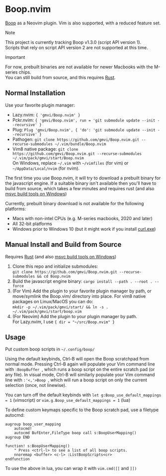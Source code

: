 # Boop.nvim
[Boop](https://github.com/IvanMathy/Boop) as a Neovim plugin. Vim is also
supported, with a reduced feature set.

> [!Note]
> This project is currently tracking Boop v1.3.0 (script API version 1).  
> Scripts that rely on script API version 2 are not supported at this time.

> [!Important]
> For now, prebuilt binaries are not available for newer Macbooks with the M-series chips.  
> You can still build from source, and this requires [Rust](https://www.rust-lang.org/learn/get-started).


## Normal Installation
Use your favorite plugin manager:
* Lazy.nvim:
`{ 'gmvi/Boop.nvim' }`
* Pckr.nvim:
`{ 'gmvi/Boop.nvim', run = 'git submodule update --init --recursive' }`
* Plug: `Plug 'gmvi/Boop.nvim', { 'do': 'git submodule update --init --recursive' }`
* Pathogen:
`git clone https://github.com/gmvi/Boop.nvim.git --recurse-submodules ~/.vim/bundle/Boop.nvim`
* Vim8 native package:
`git clone https://github.com/gmvi/Boop.nvim.git --recurse-submodules ~/.vim/pack/gmvi/start/Boop.nvim`  
On Windows, replace `~/.vim` with `~/vimfiles` (for vim) or `~/AppData/Local/nvim` (for nvim).

The first time you use Boop.nvim, it will try to download a prebuilt binary for
the javascript engine. If a suitable binary isn't available then you'll have to build
from source, which takes a few minutes and requires rust (and also [msvc build
tools on Windows](https://rust-lang.github.io/rustup/installation/windows-msvc.html))

Currently, prebuilt binary download is not available for the following platforms:
* Macs with non-intel CPUs (e.g. M-series macbooks, 2020 and later)
* All 32-bit platforms
* Windows prior to Windows 10 (but it might work if you install
  [curl.exe](https://curl.se/windows/))


## Manual Install and Build from Source
Requires [Rust](https://www.rust-lang.org/learn/get-started) (and also [msvc build
tools on Windows](https://rust-lang.github.io/rustup/installation/windows-msvc.html))

1. Clone this repo and initialize submodules:  
`git clone https://github.com/gmvi/Boop.nvim.git --recurse-submodules && cd Boop.nvim`
3. Build the javascript engine binary: `cargo install --path . --root . --force`
4. (For Vim) Add the plugin to your favorite plugin manager by path, or
   move/symlink the Boop.vim/ directory into place. For vim8 native packages on
   Linux/MacOS you can do:  
   `mkdir -p ~/.vim/pack/gmvi/start/ && ln -s . ~/.vim/pack/gmvi/start/boop.vim`
5. (For Neovim) Add the plugin to your plugin manager by path.  
   For Lazy.nvim, I use `{ dir = "~/src/Boop.nvim" }`


## Usage
Put custom boop scripts in `~/.config/boop/`

Using the default keybinds, Ctrl-B will open the Boop scratchpad from normal
mode. Pressing Ctrl-B again will populate your Vim command line with
`:BoopBuffer `, which runs a boop script on the entire scratch pad (or any
file). In visual mode, Ctrl-B will similarly populate your Vim command line
with `:'<,'>Boop `, which will run a boop script on only the current selection
(once, not linewise).

You can turn off the default keybinds with
`let g:Boop_use_default_mappings = 1` (vimscript) or
`vim.g.Boop_use_default_mappings = 1` (lua)

To define custom keymaps specific to the Boop scratch pad, use a filetype
autocmd:
```vim
augroup boop_user_mapping
    autocmd!
    autocmd BufEnter,FileType boop call s:BoopUserMapping()
augroup END

function! s:BoopUserMapping()
    " Press <ctrl-l> to see a list of all boop scripts.
    nnoremap <buffer> <c-l> :ListBoopScripts<cr>
endfunction
```
To use the above in lua, you can wrap it with `vim.cmd([[` and `]])`
